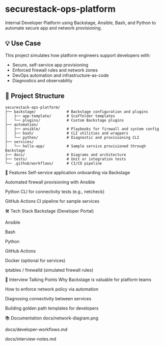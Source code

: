 # securestack-ops-platform

Internal Developer Platform using Backstage, Ansible, Bash, and Python to automate secure app and network provisioning.

## 💡 Use Case

This project simulates how platform engineers support developers with:

- Secure, self-service app provisioning
- Enforced firewall rules and network zones
- DevOps automation and infrastructure-as-code
- Diagnostics and observability

## 📁 Project Structure

```text
securestack-ops-platform/
├── backstage/              # Backstage configuration and plugins
│   ├── app-template/       # Scaffolder templates
│   └── plugins/            # Custom Backstage plugins
├── automation/
│   ├── ansible/            # Playbooks for firewall and system config
│   ├── bash/               # CLI utilities and wrappers
│   └── python/             # Diagnostic and provisioning CLI
├── services/
│   └── hello-app/          # Sample service provisioned through Backstage
├── docs/                   # Diagrams and architecture
├── tests/                  # Unit or integration tests
└── .github/workflows/      # CI/CD pipeline
```

🧱 Features
Self-service application onboarding via Backstage

Automated firewall provisioning with Ansible

Python CLI for connectivity tests (e.g., netcheck)

GitHub Actions CI pipeline for sample services

🛠 Tech Stack
Backstage (Developer Portal)

Ansible

Bash

Python

GitHub Actions

Docker (optional for services)

iptables / firewalld (simulated firewall rules)

🧠 Interview Talking Points
Why Backstage is valuable for platform teams

How to enforce network policy via automation

Diagnosing connectivity between services

Building golden path templates for developers

📚 Documentation
docs/network-diagram.png

docs/developer-workflows.md

docs/interview-notes.md
